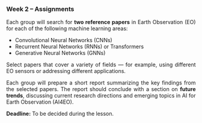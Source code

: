 <!-- .slide: data-background="#ffffffff" -->

<section data-transition="none">

### Week 2 – Assignments

<p style="text-align: justify;">
Each group will search for <b>two reference papers</b> in Earth Observation (EO) for each of the following machine learning areas:
</p>

<ul>
  <li>Convolutional Neural Networks (CNNs)</li>
  <li>Recurrent Neural Networks (RNNs) or Transformers</li>
  <li>Generative Neural Networks (GNNs)</li>
</ul>

<p style="text-align: justify;">
Select papers that cover a variety of fields — for example, using different EO sensors or addressing different applications.
</p>

<p style="text-align: justify;">
Each group will prepare a short report summarizing the key findings from the selected papers.  
The report should conclude with a section on <b>future trends</b>, discussing current research directions and emerging topics in AI for Earth Observation (AI4EO).
</p>

<p><b>Deadline:</b> To be decided during the lesson.</p>

</section>
